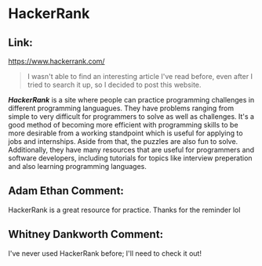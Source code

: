 # HackerRank
## Link:
https://www.hackerrank.com/

> I wasn't able to find an interesting article I've read before, even after I tried to search it up, so I decided to post this website.

***HackerRank*** is a site where people can practice programming challenges in different programming languagues. They have problems ranging from simple to very difficult for programmers to solve as well as challenges. It's a good method of becoming more efficient with programming skills to be more desirable from a working standpoint which is useful for applying to jobs and internships. Aside from that, the puzzles are also fun to solve. Additionally, they have many resources that are useful for programmers and software developers, including tutorials for topics like interview preperation and also learning programming languages. 

## Adam Ethan Comment:
HackerRank is a great resource for practice. Thanks for the reminder lol

## Whitney Dankworth Comment:
I've never used HackerRank before; I'll need to check it out!
